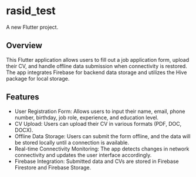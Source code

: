 # rasid_test

A new Flutter project.

## Overview

This Flutter application allows users to fill out a job application form, upload their CV, and handle offline data submission when connectivity is restored. The app integrates Firebase for backend data storage and utilizes the Hive package for local storage.

## Features
- User Registration Form: Allows users to input their name, email, phone number, birthday, job role, experience, and education level.
- CV Upload: Users can upload their CV in various formats (PDF, DOC, DOCX).
- Offline Data Storage: Users can submit the form offline, and the data will be stored locally until a connection is available.
- Real-time Connectivity Monitoring: The app detects changes in network connectivity and updates the user interface accordingly.
- Firebase Integration: Submitted data and CVs are stored in Firebase Firestore and Firebase Storage.


